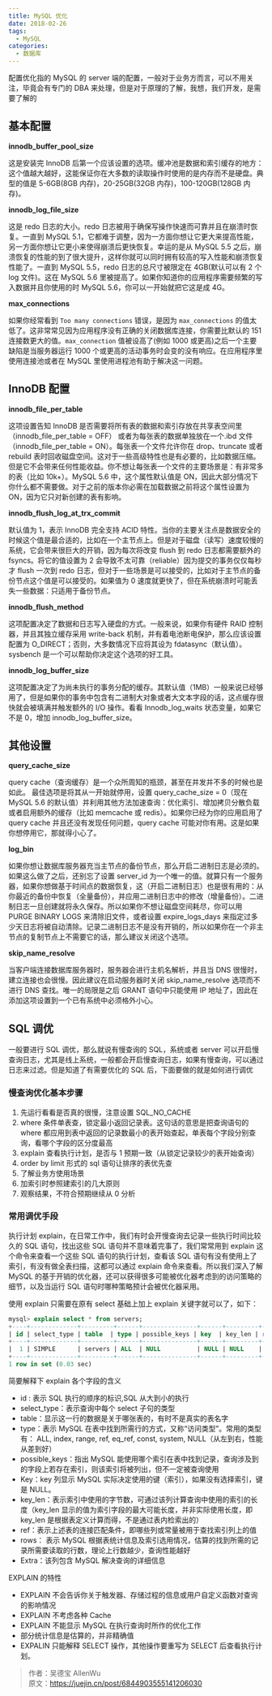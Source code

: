 ```yaml
---
title: MySQL 优化
date: 2018-02-26
tags:
  - MySQL
categories:
  - 数据库
---
```


配置优化指的 MySQL 的 server 端的配置，一般对于业务方而言，可以不用关注，毕竟会有专门的 DBA 来处理，但是对于原理的了解，我想，我们开发，是需要了解的

## 基本配置

**innodb_buffer_pool_size**

这是安装完 InnoDB 后第一个应该设置的选项。缓冲池是数据和索引缓存的地方：这个值越大越好，这能保证你在大多数的读取操作时使用的是内存而不是硬盘。典型的值是 5-6GB(8GB 内存)，20-25GB(32GB 内存)，100-120GB(128GB 内存)。

**innodb_log_file_size**

这是 redo 日志的大小。redo 日志被用于确保写操作快速而可靠并且在崩溃时恢复。一直到 MySQL 5.1，它都难于调整，因为一方面你想让它更大来提高性能，另一方面你想让它更小来使得崩溃后更快恢复。幸运的是从 MySQL 5.5 之后，崩溃恢复的性能的到了很大提升，这样你就可以同时拥有较高的写入性能和崩溃恢复性能了。一直到 MySQL 5.5，redo 日志的总尺寸被限定在 4GB(默认可以有 2 个 log 文件)。这在 MySQL 5.6 里被提高了。如果你知道你的应用程序需要频繁的写入数据并且你使用的时 MySQL 5.6，你可以一开始就把它这是成 4G。

**max_connections**

如果你经常看到 `Too many connections` 错误，是因为 `max_connections` 的值太低了。这非常常见因为应用程序没有正确的关闭数据库连接，你需要比默认的 151 连接数更大的值。`max_connection` 值被设高了(例如 1000 或更高)之后一个主要缺陷是当服务器运行 1000 个或更高的活动事务时会变的没有响应。在应用程序里使用连接池或者在 MySQL 里使用进程池有助于解决这一问题。

## InnoDB 配置

**innodb_file_per_table**

这项设置告知 InnoDB 是否需要将所有表的数据和索引存放在共享表空间里（innodb_file_per_table = OFF） 或者为每张表的数据单独放在一个.ibd 文件（innodb_file_per_table = ON）。每张表一个文件允许你在 drop、truncate 或者 rebuild 表时回收磁盘空间。这对于一些高级特性也是有必要的，比如数据压缩。但是它不会带来任何性能收益。你不想让每张表一个文件的主要场景是：有非常多的表（比如 10k+）。MySQL 5.6 中，这个属性默认值是 ON，因此大部分情况下你什么都不需要做。对于之前的版本你必需在加载数据之前将这个属性设置为 ON，因为它只对新创建的表有影响。

**innodb_flush_log_at_trx_commit**

默认值为 1，表示 InnoDB 完全支持 ACID 特性。当你的主要关注点是数据安全的时候这个值是最合适的，比如在一个主节点上。但是对于磁盘（读写）速度较慢的系统，它会带来很巨大的开销，因为每次将改变 flush 到 redo 日志都需要额外的 fsyncs。将它的值设置为 2 会导致不太可靠（reliable）因为提交的事务仅仅每秒才 flush 一次到 redo 日志，但对于一些场景是可以接受的，比如对于主节点的备份节点这个值是可以接受的。如果值为 0 速度就更快了，但在系统崩溃时可能丢失一些数据：只适用于备份节点。

**innodb_flush_method**

这项配置决定了数据和日志写入硬盘的方式。一般来说，如果你有硬件 RAID 控制器，并且其独立缓存采用 write-back 机制，并有着电池断电保护，那么应该设置配置为 O_DIRECT；否则，大多数情况下应将其设为 fdatasync（默认值）。sysbench 是一个可以帮助你决定这个选项的好工具。

**innodb_log_buffer_size**

这项配置决定了为尚未执行的事务分配的缓存。其默认值（1MB）一般来说已经够用了，但是如果你的事务中包含有二进制大对象或者大文本字段的话，这点缓存很快就会被填满并触发额外的 I/O 操作。看看 Innodb_log_waits 状态变量，如果它不是 0，增加 innodb_log_buffer_size。

## 其他设置

**query_cache_size**

query cache（查询缓存）是一个众所周知的瓶颈，甚至在并发并不多的时候也是如此。 最佳选项是将其从一开始就停用，设置 query_cache_size = 0（现在 MySQL 5.6 的默认值）并利用其他方法加速查询：优化索引、增加拷贝分散负载或者启用额外的缓存（比如 memcache 或 redis）。如果你已经为你的应用启用了 query cache 并且还没有发现任何问题，query cache 可能对你有用。这是如果你想停用它，那就得小心了。

**log_bin**

如果你想让数据库服务器充当主节点的备份节点，那么开启二进制日志是必须的。如果这么做了之后，还别忘了设置 server_id 为一个唯一的值。就算只有一个服务器，如果你想做基于时间点的数据恢复，这（开启二进制日志）也是很有用的：从你最近的备份中恢复（全量备份），并应用二进制日志中的修改（增量备份）。二进制日志一旦创建就将永久保存。所以如果你不想让磁盘空间耗尽，你可以用 PURGE BINARY LOGS 来清除旧文件，或者设置 expire_logs_days 来指定过多少天日志将被自动清除。记录二进制日志不是没有开销的，所以如果你在一个非主节点的复制节点上不需要它的话，那么建议关闭这个选项。

**skip_name_resolve**

当客户端连接数据库服务器时，服务器会进行主机名解析，并且当 DNS 很慢时，建立连接也会很慢。因此建议在启动服务器时关闭 skip_name_resolve 选项而不进行 DNS 查找。唯一的局限是之后 GRANT 语句中只能使用 IP 地址了，因此在添加这项设置到一个已有系统中必须格外小心。

## SQL 调优

一般要进行 SQL 调优，那么就说有慢查询的 SQL，系统或者 server 可以开启慢查询日志，尤其是线上系统，一般都会开启慢查询日志，如果有慢查询，可以通过日志来过滤。但是知道了有需要优化的 SQL 后，下面要做的就是如何进行调优

### 慢查询优化基本步骤

1. 先运行看看是否真的很慢，注意设置 SQL_NO_CACHE
2. where 条件单表查，锁定最小返回记录表。这句话的意思是把查询语句的 where 都应用到表中返回的记录数最小的表开始查起，单表每个字段分别查询，看哪个字段的区分度最高
3. explain 查看执行计划，是否与 1 预期一致（从锁定记录较少的表开始查询）
4. order by limit 形式的 sql 语句让排序的表优先查
5. 了解业务方使用场景
6. 加索引时参照建索引的几大原则
7. 观察结果，不符合预期继续从 0 分析

### 常用调优手段

执行计划 explain，在日常工作中，我们有时会开慢查询去记录一些执行时间比较久的 SQL 语句，找出这些 SQL 语句并不意味着完事了，我们常常用到 explain 这个命令来查看一个这些 SQL 语句的执行计划，查看该 SQL 语句有没有使用上了索引，有没有做全表扫描，这都可以通过 explain 命令来查看。所以我们深入了解 MySQL 的基于开销的优化器，还可以获得很多可能被优化器考虑到的访问策略的细节，以及当运行 SQL 语句时哪种策略预计会被优化器采用。

使用 explain 只需要在原有 select 基础上加上 explain 关键字就可以了，如下：

```sql
mysql> explain select * from servers;
+----+-------------+---------+------+---------------+------+---------+------+------+-------+
| id | select_type | table  | type | possible_keys | key  | key_len | ref  | rows | Extra |
+----+-------------+---------+------+---------------+------+---------+------+------+-------+
|  1 | SIMPLE      | servers | ALL  | NULL          | NULL | NULL    | NULL |    1 | NULL  |
+----+-------------+---------+------+---------------+------+---------+------+------+-------+
1 row in set (0.03 sec)
```

简要解释下 explain 各个字段的含义

- id : 表示 SQL 执行的顺序的标识,SQL 从大到小的执行
- select_type：表示查询中每个 select 子句的类型
- table：显示这一行的数据是关于哪张表的，有时不是真实的表名字
- type：表示 MySQL 在表中找到所需行的方式，又称“访问类型”。常用的类型有： ALL, index, range, ref, eq_ref, const, system, NULL（从左到右，性能从差到好）
- possible_keys：指出 MySQL 能使用哪个索引在表中找到记录，查询涉及到的字段上若存在索引，则该索引将被列出，但不一定被查询使用
- Key：key 列显示 MySQL 实际决定使用的键（索引），如果没有选择索引，键是 NULL。
- key_len：表示索引中使用的字节数，可通过该列计算查询中使用的索引的长度（key_len 显示的值为索引字段的最大可能长度，并非实际使用长度，即 key_len 是根据表定义计算而得，不是通过表内检索出的）
- ref：表示上述表的连接匹配条件，即哪些列或常量被用于查找索引列上的值
- rows： 表示 MySQL 根据表统计信息及索引选用情况，估算的找到所需的记录所需要读取的行数，理论上行数越少，查询性能越好
- Extra：该列包含 MySQL 解决查询的详细信息

EXPLAIN 的特性

- EXPLAIN 不会告诉你关于触发器、存储过程的信息或用户自定义函数对查询的影响情况
- EXPLAIN 不考虑各种 Cache
- EXPLAIN 不能显示 MySQL 在执行查询时所作的优化工作
- 部分统计信息是估算的，并非精确值
- EXPALIN 只能解释 SELECT 操作，其他操作要重写为 SELECT 后查看执行计划。

> 作者：吴德宝 AllenWu <br>
> 原文：<https://juejin.cn/post/6844903555141206030>

